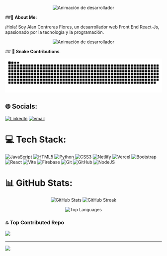 <p align="center">
  <img src="https://github.com/Adityakanoi2001/Adityakanoi2001/blob/8b3abf28d4d62728caf9ee9c177f48b058cbb997/assets/header.png?raw=true" alt="Animación de desarrollador"/>
</p>
##💫 <strong>About Me:</strong>

¡Hola! Soy Alan Contreras Flores, un desarrollador web Front End React-Js, apasionado por la tecnología y la programación.
<p align="center">
  <img src="https://github.com/Adam-pw/Adam-pw/blob/main/animation_500_kxa883sd.gif?raw=true" alt="Animación de desarrollador" width="500"/>
</p>
## 🐍 <strong>Snake Contributions</strong>

<p align="center">
  <img src="https://raw.githubusercontent.com/Platane/snk/output/github-contribution-grid-snake.svg" alt="snake gif" />
</p>


## 🌐 Socials:
[![LinkedIn](https://img.shields.io/badge/LinkedIn-%230077B5.svg?logo=linkedin&logoColor=white)](https://linkedin.com/in/www.linkedin.com/in/alanbenitocontrerasflores250784) [![email](https://img.shields.io/badge/Email-D14836?logo=gmail&logoColor=white)](mailto:alancontreras784@gmail.com) 

# 💻 Tech Stack:
![JavaScript](https://img.shields.io/badge/javascript-%23323330.svg?style=for-the-badge&logo=javascript&logoColor=%23F7DF1E) ![HTML5](https://img.shields.io/badge/html5-%23E34F26.svg?style=for-the-badge&logo=html5&logoColor=white) ![Python](https://img.shields.io/badge/python-3670A0?style=for-the-badge&logo=python&logoColor=ffdd54) ![CSS3](https://img.shields.io/badge/css3-%231572B6.svg?style=for-the-badge&logo=css3&logoColor=white) ![Netlify](https://img.shields.io/badge/netlify-%23000000.svg?style=for-the-badge&logo=netlify&logoColor=#00C7B7) ![Vercel](https://img.shields.io/badge/vercel-%23000000.svg?style=for-the-badge&logo=vercel&logoColor=white) ![Bootstrap](https://img.shields.io/badge/bootstrap-%238511FA.svg?style=for-the-badge&logo=bootstrap&logoColor=white) ![React](https://img.shields.io/badge/react-%2320232a.svg?style=for-the-badge&logo=react&logoColor=%2361DAFB) ![Vite](https://img.shields.io/badge/vite-%23646CFF.svg?style=for-the-badge&logo=vite&logoColor=white) ![Firebase](https://img.shields.io/badge/firebase-a08021?style=for-the-badge&logo=firebase&logoColor=ffcd34) ![Git](https://img.shields.io/badge/git-%23F05033.svg?style=for-the-badge&logo=git&logoColor=white) ![GitHub](https://img.shields.io/badge/github-%23121011.svg?style=for-the-badge&logo=github&logoColor=white) ![NodeJS](https://img.shields.io/badge/node.js-6DA55F?style=for-the-badge&logo=node.js&logoColor=white)


# 📊 GitHub Stats:

<p align="center">
  <img src="https://github-readme-stats.vercel.app/api?username=AlanContreras784&theme=github_dark&hide_border=false&include_all_commits=true&count_private=false" alt="GitHub Stats" height="200"/>
  <img src="https://nirzak-streak-stats.vercel.app/?user=AlanContreras784&theme=github_dark&hide_border=false" alt="GitHub Streak" height="200"/>
</p>

<p align="center">
  <img src="https://github-readme-stats.vercel.app/api/top-langs/?username=AlanContreras784&theme=github_dark&hide_border=false&include_all_commits=true&count_private=false&layout=compact" alt="Top Languages" />
</p>


### 🔝 Top Contributed Repo
![](https://github-contributor-stats.vercel.app/api?username=AlanContreras784&limit=5&theme=dark&combine_all_yearly_contributions=true)

---
[![](https://visitcount.itsvg.in/api?id=AlanContreras784&icon=0&color=0)](https://visitcount.itsvg.in)

